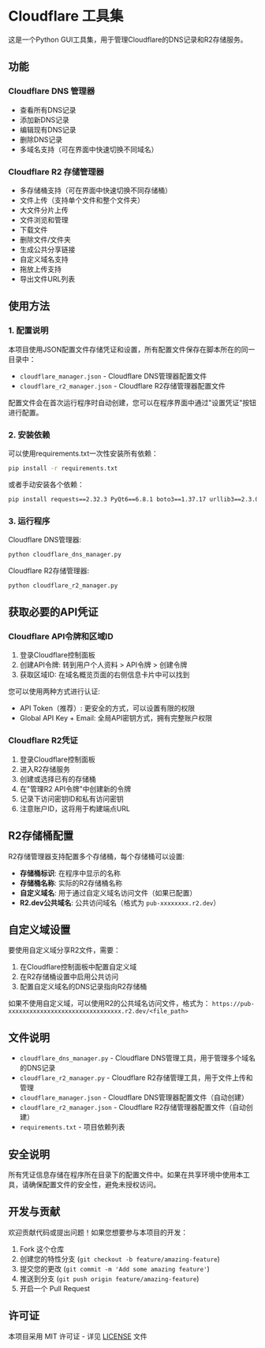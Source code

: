 # Cloudflare 工具集

这是一个Python GUI工具集，用于管理Cloudflare的DNS记录和R2存储服务。

## 功能

### Cloudflare DNS 管理器
- 查看所有DNS记录
- 添加新DNS记录
- 编辑现有DNS记录
- 删除DNS记录
- 多域名支持（可在界面中快速切换不同域名）

### Cloudflare R2 存储管理器
- 多存储桶支持（可在界面中快速切换不同存储桶）
- 文件上传（支持单个文件和整个文件夹）
- 大文件分片上传
- 文件浏览和管理
- 下载文件
- 删除文件/文件夹
- 生成公共分享链接
- 自定义域名支持
- 拖放上传支持
- 导出文件URL列表

## 使用方法

### 1. 配置说明

本项目使用JSON配置文件存储凭证和设置，所有配置文件保存在脚本所在的同一目录中：

- `cloudflare_manager.json` - Cloudflare DNS管理器配置文件
- `cloudflare_r2_manager.json` - Cloudflare R2存储管理器配置文件

配置文件会在首次运行程序时自动创建，您可以在程序界面中通过"设置凭证"按钮进行配置。

### 2. 安装依赖

可以使用requirements.txt一次性安装所有依赖：

```bash
pip install -r requirements.txt
```

或者手动安装各个依赖：

```bash
pip install requests==2.32.3 PyQt6==6.8.1 boto3==1.37.17 urllib3==2.3.0 python-dotenv==1.0.1 cloudflare==4.1.0 jmespath==1.0.1 python-dateutil==2.9.0.post0
```

### 3. 运行程序

Cloudflare DNS管理器:
```bash
python cloudflare_dns_manager.py
```

Cloudflare R2存储管理器:
```bash
python cloudflare_r2_manager.py
```

## 获取必要的API凭证

### Cloudflare API令牌和区域ID
1. 登录Cloudflare控制面板
2. 创建API令牌: 转到用户个人资料 > API令牌 > 创建令牌
3. 获取区域ID: 在域名概览页面的右侧信息卡片中可以找到

您可以使用两种方式进行认证:
- API Token（推荐）: 更安全的方式，可以设置有限的权限
- Global API Key + Email: 全局API密钥方式，拥有完整账户权限

### Cloudflare R2凭证
1. 登录Cloudflare控制面板
2. 进入R2存储服务
3. 创建或选择已有的存储桶
4. 在"管理R2 API令牌"中创建新的令牌
5. 记录下访问密钥ID和私有访问密钥
6. 注意账户ID，这将用于构建端点URL

## R2存储桶配置

R2存储管理器支持配置多个存储桶，每个存储桶可以设置:

- **存储桶标识**: 在程序中显示的名称
- **存储桶名称**: 实际的R2存储桶名称
- **自定义域名**: 用于通过自定义域名访问文件（如果已配置）
- **R2.dev公共域名**: 公共访问域名（格式为 `pub-xxxxxxxx.r2.dev`）

## 自定义域设置

要使用自定义域分享R2文件，需要：

1. 在Cloudflare控制面板中配置自定义域
2. 在R2存储桶设置中启用公共访问
3. 配置自定义域名的DNS记录指向R2存储桶

如果不使用自定义域，可以使用R2的公共域名访问文件，格式为：
`https://pub-xxxxxxxxxxxxxxxxxxxxxxxxxxxxxxxx.r2.dev/<file_path>`

## 文件说明

- `cloudflare_dns_manager.py` - Cloudflare DNS管理工具，用于管理多个域名的DNS记录
- `cloudflare_r2_manager.py` - Cloudflare R2存储管理工具，用于文件上传和管理
- `cloudflare_manager.json` - Cloudflare DNS管理器配置文件（自动创建）
- `cloudflare_r2_manager.json` - Cloudflare R2存储管理器配置文件（自动创建）
- `requirements.txt` - 项目依赖列表

## 安全说明

所有凭证信息存储在程序所在目录下的配置文件中。如果在共享环境中使用本工具，请确保配置文件的安全性，避免未授权访问。

## 开发与贡献

欢迎贡献代码或提出问题！如果您想要参与本项目的开发：

1. Fork 这个仓库
2. 创建您的特性分支 (`git checkout -b feature/amazing-feature`)
3. 提交您的更改 (`git commit -m 'Add some amazing feature'`)
4. 推送到分支 (`git push origin feature/amazing-feature`)
5. 开启一个 Pull Request

## 许可证

本项目采用 MIT 许可证 - 详见 [LICENSE](LICENSE) 文件 